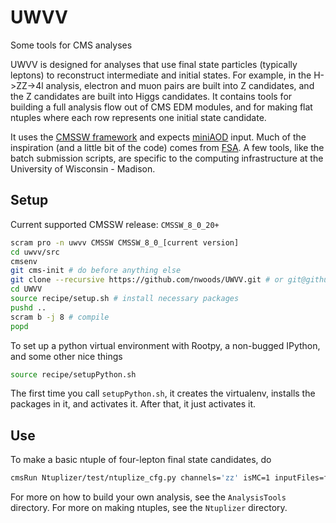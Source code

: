 # UWVV
Some tools for CMS analyses

UWVV is designed for analyses that use final state particles (typically leptons) to reconstruct intermediate and initial states. For example, in the H->ZZ->4l analysis, electron and muon pairs are built into Z candidates, and the Z candidates are built into Higgs candidates. It contains tools for building a full analysis flow out of CMS EDM modules, and for making flat ntuples where each row represents one initial state candidate. 

It uses the [CMSSW framework](https://github.com/cms-sw/cmssw) and expects [miniAOD](https://twiki.cern.ch/twiki/bin/view/CMSPublic/WorkBookMiniAOD2016) input. Much of the inspiration (and a little bit of the code) comes from [FSA](https://github.com/uwcms/FinalStateAnalysis/). A few tools, like the batch submission scripts, are specific to the computing infrastructure at the University of Wisconsin - Madison. 

## Setup
Current supported CMSSW release: `CMSSW_8_0_20+` 

```bash
scram pro -n uwvv CMSSW CMSSW_8_0_[current version]
cd uwvv/src
cmsenv
git cms-init # do before anything else
git clone --recursive https://github.com/nwoods/UWVV.git # or git@github.com:nwoods/UWVV.git if you prefer that
cd UWVV
source recipe/setup.sh # install necessary packages
pushd ..
scram b -j 8 # compile
popd
```

To set up a python virtual environment with Rootpy, a non-bugged IPython, and some other nice things

```bash
source recipe/setupPython.sh
```

The first time you call `setupPython.sh`, it creates the virtualenv, installs the packages in it, and activates it. 
After that, it just activates it.


## Use
To make a basic ntuple of four-lepton final state candidates, do

```bash
cmsRun Ntuplizer/test/ntuplize_cfg.py channels='zz' isMC=1 inputFiles=file:aNiceMonteCarloFile.root
```

For more on how to build your own analysis, see the `AnalysisTools` directory. For more on making ntuples, see the `Ntuplizer` directory.
